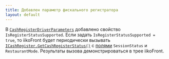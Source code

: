 ```yaml
---
title: Добавлен параметр фискального регистратора  
layout: default
---
```

В [`CashRegisterDriverParameters`](http://iiko.github.io/front.api.sdk/v6/html/Properties_T_Resto_Front_Api_V6_Data_Device_Settings_CashRegisterDriverParameters.htm) добавлено свойство `IsRegisterStatusSupported`.
Если задать `IsRegisterStatusSupported = true`, то iikoFront будет периодически вызывать [`ICashRegister.GetCashRegisterStatus()`](http://iiko.github.io/front.api.sdk/v6/html/M_Resto_Front_Api_V6_Devices_ICashRegister_GetCashRegisterStatus.htm) с [полями](http://iiko.github.io/front.api.sdk/v6/html/T_Resto_Front_Api_V6_Data_Device_Tasks_CashRegisterStatusField.htm) `SessionStatus` и `RestaurantMode`.
Результаты вызова демонстрироваться в трее iikoFront.